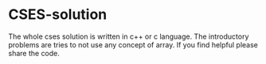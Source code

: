 # CSES-solution
The whole cses solution is written in c++ or c language. The introductory problems are tries to not use any concept of array.
If you find helpful please share the code.
